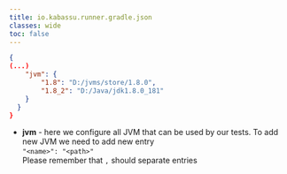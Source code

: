 ```yaml
---
title: io.kabassu.runner.gradle.json
classes: wide
toc: false
---
```


```json
{  
(...)  
    "jvm": {  
        "1.8": "D:/jvms/store/1.8.0",  
        "1.8_2": "D:/Java/jdk1.8.0_181"  
    }  
  }  
}
 ```

- **jvm** - here we configure all JVM that can be used by our tests. To add new JVM we need to add new entry  
```"<name>": "<path>"```   
Please remember that ``,`` should separate entries


